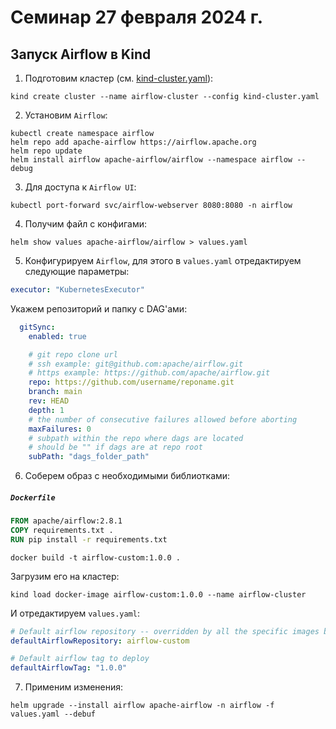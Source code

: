 # Семинар 27 февраля 2024 г.
## Запуск Airflow в Kind

1. Подготовим кластер (см. [kind-cluster.yaml](../sem_20240319/kind-cluster.yaml)):
```shell
kind create cluster --name airflow-cluster --config kind-cluster.yaml
```

2. Установим ```Airflow```:
```shell
kubectl create namespace airflow
helm repo add apache-airflow https://airflow.apache.org
helm repo update
helm install airflow apache-airflow/airflow --namespace airflow --debug
```

3. Для доступа к ```Airflow UI```:
```shell
kubectl port-forward svc/airflow-webserver 8080:8080 -n airflow
```

4. Получим файл с конфигами:
```shell
helm show values apache-airflow/airflow > values.yaml
```

5. Конфигурируем ```Airflow```, для этого в `values.yaml` отредактируем следующие параметры:
```yaml
executor: "KubernetesExecutor"
```
Укажем репозиторий и папку с DAG'ами:
```yaml
  gitSync:
    enabled: true

    # git repo clone url
    # ssh example: git@github.com:apache/airflow.git
    # https example: https://github.com/apache/airflow.git
    repo: https://github.com/username/reponame.git
    branch: main
    rev: HEAD
    depth: 1
    # the number of consecutive failures allowed before aborting
    maxFailures: 0
    # subpath within the repo where dags are located
    # should be "" if dags are at repo root
    subPath: "dags_folder_path"
```

6. Соберем образ с необходимыми библиотками:
<h5 a><strong><code>Dockerfile</code></strong></h5>

``` dockerfile
FROM apache/airflow:2.8.1
COPY requirements.txt .
RUN pip install -r requirements.txt
```

```shell
docker build -t airflow-custom:1.0.0 .
```

Загрузим его на кластер:
```shell
kind load docker-image airflow-custom:1.0.0 --name airflow-cluster
```

И отредактируем ```values.yaml```:
```yaml
# Default airflow repository -- overridden by all the specific images below
defaultAirflowRepository: airflow-custom

# Default airflow tag to deploy
defaultAirflowTag: "1.0.0"
```

7. Применим изменения:
```shell
helm upgrade --install airflow apache-airflow -n airflow -f values.yaml --debuf
```